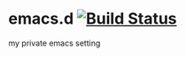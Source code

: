 # emacs.d [![Build Status](https://github.com/garaemon/emacs.d/actions/workflows/lint.yml/badge.svg)](https://github.com/garaemon/emacs.d/actions?query=workflow%3Alint)

my private emacs setting
